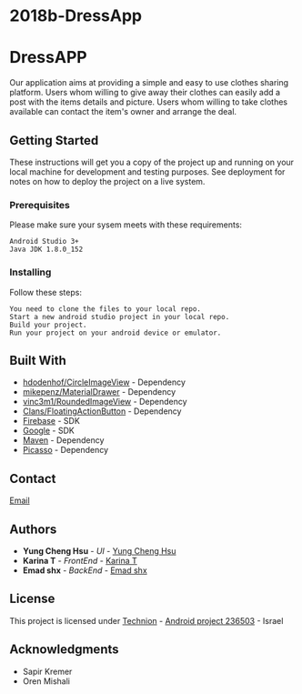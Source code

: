 # 2018b-DressApp

# DressAPP

Our application aims at providing a simple and easy to use clothes sharing platform.
Users whom willing to give away their clothes can easily add a post with the items details and picture.
Users whom willing to take clothes available can contact the item's owner and arrange the deal.

## Getting Started

These instructions will get you a copy of the project up and running on your local machine for development and testing purposes. See deployment for notes on how to deploy the project on a live system.

### Prerequisites

Please make sure your sysem meets with these requirements:

```
Android Studio 3+
Java JDK 1.8.0_152
```

### Installing

Follow these steps:

```
You need to clone the files to your local repo.
Start a new android studio project in your local repo.
Build your project.
Run your project on your android device or emulator.
```

## Built With

* [hdodenhof/CircleImageView](https://github.com/hdodenhof/CircleImageView) - Dependency
* [mikepenz/MaterialDrawer](https://github.com/mikepenz/MaterialDrawer) - Dependency
* [vinc3m1/RoundedImageView](https://github.com/vinc3m1/RoundedImageView) - Dependency
* [Clans/FloatingActionButton](https://github.com/Clans/FloatingActionButton) - Dependency
* [Firebase](https://firebase.google.com/) - SDK
* [Google](https://developer.android.com/) - SDK
* [Maven](https://maven.apache.org/) - Dependency
* [Picasso](http://square.github.io/picasso/) - Dependency

## Contact

[Email](mailto:Emad.shx@gmail.com)

## Authors

* **Yung Cheng Hsu** - *UI* - [Yung Cheng Hsu](https://github.com/YungChengHsu)
* **Karina T** - *FrontEnd* - [Karina T](https://github.com/karinature)
* **Emad shx** - *BackEnd* - [Emad shx](https://github.com/EmadShx)

## License

This project is licensed under [Technion](https://www.technion.ac.il/) - [Android project 236503](https://webcourse.cs.technion.ac.il/236503) - Israel

## Acknowledgments

* Sapir Kremer
* Oren Mishali
